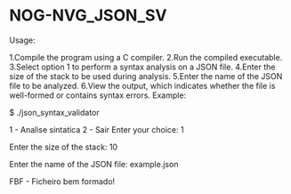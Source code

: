 # NOG-NVG_JSON_SV
Usage:

1.Compile the program using a C compiler.
2.Run the compiled executable.
3.Select option 1 to perform a syntax analysis on a JSON file.
4.Enter the size of the stack to be used during analysis.
5.Enter the name of the JSON file to be analyzed.
6.View the output, which indicates whether the file is well-formed or contains syntax errors.
Example:

$ ./json_syntax_validator

1 - Analise sintatica
2 - Sair
Enter your choice: 1

Enter the size of the stack: 10

Enter the name of the JSON file: example.json

FBF - Ficheiro bem formado!
